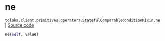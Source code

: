 # ne
`toloka.client.primitives.operators.StatefulComparableConditionMixin.ne` | [Source code](https://github.com/Toloka/toloka-kit/blob/v1.2.1/src/client/primitives/operators.py#L200)

```python
ne(self, value)
```

